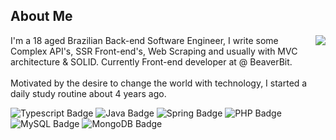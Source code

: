## About Me

<img align="right" src="https://wsrv.nl/?url=https://i.pinimg.com/564x/11/83/e5/1183e598188c2739893c5132dbdc11b0.jpg&w=230&h=230&fit=cover&mask=circle">
<p>
	I'm a 18 aged Brazilian Back-end Software Engineer, I write some Complex API's, SSR Front-end's, Web Scraping and usually with MVC architecture & SOLID. Currently Front-end developer at @ BeaverBit.
	<br /><br />
	Motivated by the desire to change the world with technology, I started a daily study routine about 4 years ago.
</p>

![Typescript Badge](https://img.shields.io/badge/Typescript-1d1d1d?style=for-the-badge&logo=typescript&logoColor=d6bd6b)
![Java Badge](https://img.shields.io/badge/Java-1d1d1d?style=for-the-badge&logo=java&logoColor=d6bd6b)
![Spring Badge](https://img.shields.io/badge/spring-1d1d1d?style=for-the-badge&logo=spring&logoColor=d6bd6b)
![PHP Badge](https://img.shields.io/badge/PHP-1d1d1d?style=for-the-badge&logo=PHP&logoColor=d6bd6b)
![MySQL Badge](https://img.shields.io/badge/MySQL-1d1d1d?style=for-the-badge&logo=mysql&logoColor=d6bd6b)
![MongoDB Badge](https://img.shields.io/badge/MongoDB-1d1d1d?style=for-the-badge&logo=mongodb&logoColor=d6bd6b)
